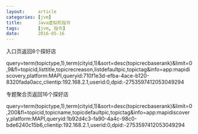```yaml
---
layout:     article
categories: [jvm]
title:      Java虚拟机指令
tags:       [jvm, 指令]
date:       2016-05-16
---
```


入口页返回8个探好店

query=term(topictype,1),term(cityid,1)&sort=desc(topicrecbaserank)&limit=0,9&fl=topicid,listtitle,topicrecreason,listdefaultpic,topictag&info=app:mapidiscovery,platform:MAPI,queryid:710f1e3d-efba-4ace-b120-8320fada0acc,clientip:192.168.2.1,userid:0,dpid:-2753597412053049294

专题聚合页返回16个探好店

query=term(topictype,1),term(cityid,1)&sort=desc(topicrecbaserank)&limit=0,200&fl=topicid,topicname,topicdefaultpic,topictag&info=app:mapidiscovery,platform:MAPI,queryid:1b92d4c3-fa90-4a4c-98c0-bde6240c15b6,clientip:192.168.2.1,userid:0,dpid:-2753597412053049294